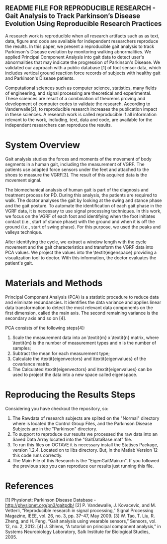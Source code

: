 README FILE FOR REPRODUCIBLE RESEARCH - Gait Analysis to Track Parkinson’s Disease Evolution Using Reproducible Research
Practices
------------------------------------- 
A research work is reproducible when all research artifacts such as as text, data, figure and code are available for independent researchers reproduce the results. In this paper, we present a reproducible gait analysis to track Parkinson's Disease evolution by monitoring walking abnormalities. We applied Principal Component Analysis into gait data to detect user's abnormalities that may indicate the progression of Parkinson's Disease. We validated our approach with a public database [1] of foot sensor data, which includes vertical ground reaction force records of subjects with healthy gait and Parkinson's Disease patients. 

Computational sciences such as computer science, statistics, many fields of engineering, and signal processing are  theoretical and experimental. These sciences are result of a combination of theorems proving and development of computer codes to validate the research. According to Vanderwalle[2], to reproducible research increases the publication impact in these sciences. A research work is called reproducible if all information relevant to the work, including, text, data and code, are available for the independent researchers can reproduce the results. 

System Overview
================
Gait analysis studies the forces and moments of the movement of body segments in a human gait, including the measurement of VGRF. The patients use adapted force sensors under the feet and attached to the shoes to measure the VGRF[3]. The result of this acquired data is the movement signal.

The biomechanical analysis of human gait is part of the diagnosis and treatment process for PD. During this analysis, the patients are required to walk. The doctor analyses the gait by looking at the swing and stance phase and the gait posture. To automate the identification of each gait phase in the VGRF data, it is necessary to use signal processing techniques. In this work, we focus on the VGRF of each foot and identifying when the foot initiates contact (i.e., start of stance phase) with the ground and when it is off the ground (i.e., start of swing phase). For this purpose, we used the peaks and valleys technique.

After identifying the cycle, we extract a window length with the cycle movement and the gait characteristics and transform the VGRF data into PCA values. We project the values into the \textit{eigenspace} providing a visualization tool to doctor. With this information, the doctor evaluates the patient's gait.


Materials and Methods
=====================
Principal Component Analysis (PCA) is a statistic procedure to reduce data and eliminate redundancies. It identifies the data variance and applies linear data transformation to detect the most relevant data components on the first dimension, called the main axis.  The second remaining variance is the secondary axis and so on [4].

PCA consists of the following steps[4]: 
  1. Scale the measurement data into an \textit{m} x \textit{n} matrix, where \textit{m} is the number of measurement types and n is the number of samples;
  2. Subtract the mean for each measurement type;
  3. Calculate the \textit{eigenvectors} and \textit{eigenvalues} of the covariance matrix.
  4. The Calculated \textit{eigenvectors} and \textit{eigenvalues} can be used to project the data into a new space called eigenspace.


Reproducing the Results Steps
=============================
Considering you have checkout the repository, so:

1. The Rawdata of research subjects are splited on the "Normal" directory where is located the Control Group Files, and the Parkinson Disease Subjects are in the "Parkinson" directory.
2. To support to reproduce our results we processed the raw data into an Saved Data Array located into the "GaitDataBase.mat" file.
3. To run this files on OCTAVE it is necessary install the Statiscs Package, version 1.2.4. Located on to libs directory. But, in the Matlab Version 12 this code runs correctly.
4. The Main File of this Research is the "EigenGaitMain.m". If you followed the previous step you can reproduce our results just running this file.


References
==========
[1] Physionet: Parkinson Disease Database - http://physionet.org/pn3/gaitpdb/
[2] P. Vandewalle, J. Kovacevic, and M. Vetterli, “Reproducible research in signal processing,” Signal Processing Magazine, IEEE, vol. 26, no. 3, pp. 37–47, May 2009.
[3] W. Tao, T. Liu, R. Zheng, and H. Feng, “Gait analysis using wearable sensors,” Sensors, vol. 12, no. 2, 2012.
[4] J. Shlens, “A tutorial on principal component analysis,” in Systems Neurobiology Laboratory, Salk Institute for Biological Studies, 2005.
